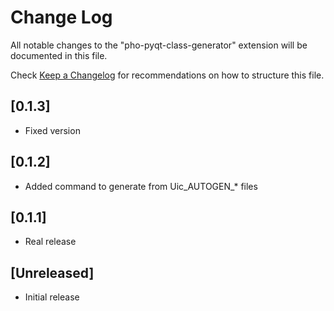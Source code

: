 # Change Log

All notable changes to the "pho-pyqt-class-generator" extension will be documented in this file.

Check [Keep a Changelog](http://keepachangelog.com/) for recommendations on how to structure this file.

## [0.1.3]
- Fixed version

## [0.1.2]
- Added command to generate from Uic_AUTOGEN_* files

## [0.1.1]
- Real release

## [Unreleased]

- Initial release